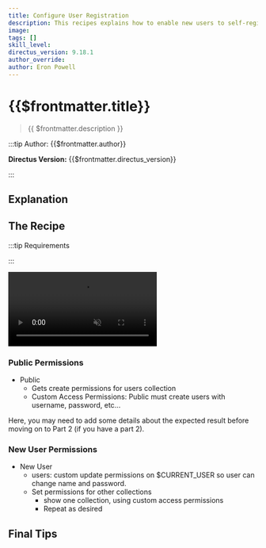```yaml
---
title: Configure User Registration
description: This recipes explains how to enable new users to self-register their own account in Directus.
image:
tags: []
skill_level:
directus_version: 9.18.1
author_override:
author: Eron Powell
---
```


# {{$frontmatter.title}}

> {{ $frontmatter.description }}

:::tip Author: {{$frontmatter.author}}

<!-- **Skill Level:** {{$frontmatter.skill_level}}\ -->

**Directus Version:** {{$frontmatter.directus_version}}

<!-- **Tags:** {{$frontmatter.tags.join(", ")}} -->

:::

## Explanation

<!--
See the VitePress docs to learn about its markdown options:
https://vitepress.vuejs.org/guide/markdown
-->

## The Recipe

:::tip Requirements

:::

<video autoplay playsinline muted loop controls>
	<source src="" type="video/mp4" />
</video>

<!--
VIDEO IS OPTIONAL: delete if not needed
-->

### Public Permissions

- Public
  - Gets create permissions for users collection
  - Custom Access Permissions: Public must create users with username, password, etc...

Here, you may need to add some details about the expected result before moving on to Part 2 (if you have a part 2).

### New User Permissions

- New User
  - users: custom update permissions on $CURRENT_USER so user can change name and password.
  - Set permissions for other collections
    - show one collection, using custom access permissions
    - Repeat as desired

## Final Tips
